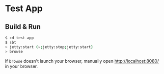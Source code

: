 # Test App #

## Build & Run ##

```sh
$ cd test-app
$ sbt
> jetty:start (~;jetty:stop;jetty:start)
> browse
```

If `browse` doesn't launch your browser, manually open [http://localhost:8080/](http://localhost:8080/) in your browser.
